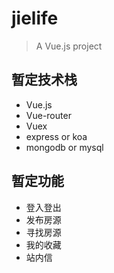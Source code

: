 # jielife

> A Vue.js project

## 暂定技术栈
+ Vue.js
+ Vue-router
+ Vuex
+ express or koa
+ mongodb or mysql

## 暂定功能
+ 登入登出
+ 发布房源
+ 寻找房源
+ 我的收藏
+ 站内信
